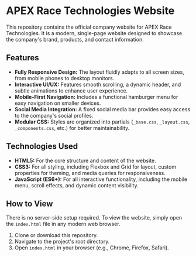 # APEX Race Technologies Website

This repository contains the official company website for APEX Race Technologies. It is a modern, single-page website designed to showcase the company's brand, products, and contact information.

## Features

- **Fully Responsive Design:** The layout fluidly adapts to all screen sizes, from mobile phones to desktop monitors.
- **Interactive UI/UX:** Features smooth scrolling, a dynamic header, and subtle animations to enhance user experience.
- **Mobile-First Navigation:** Includes a functional hamburger menu for easy navigation on smaller devices.
- **Social Media Integration:** A fixed social media bar provides easy access to the company's social profiles.
- **Modular CSS:** Styles are organized into partials (`_base.css`, `_layout.css`, `_components.css`, etc.) for better maintainability.

## Technologies Used

- **HTML5:** For the core structure and content of the website.
- **CSS3:** For all styling, including Flexbox and Grid for layout, custom properties for theming, and media queries for responsiveness.
- **JavaScript (ES6+):** For all interactive functionality, including the mobile menu, scroll effects, and dynamic content visibility.

## How to View

There is no server-side setup required. To view the website, simply open the `index.html` file in any modern web browser.

1.  Clone or download this repository.
2.  Navigate to the project's root directory.
3.  Open `index.html` in your browser (e.g., Chrome, Firefox, Safari).
